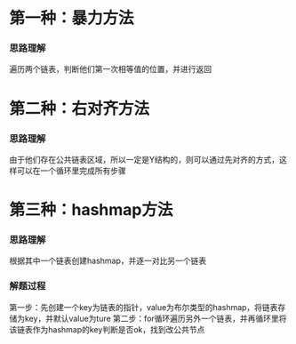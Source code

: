 # 第一种：暴力方法
### 思路理解
遍历两个链表，判断他们第一次相等值的位置，并进行返回



# 第二种：右对齐方法
### 思路理解
由于他们存在公共链表区域，所以一定是Y结构的，则可以通过先对齐的方式，这样可以在一个循环里完成所有步骤



# 第三种：hashmap方法
### 思路理解
根据其中一个链表创建hashmap，并逐一对比另一个链表


### 解题过程
第一步：先创建一个key为链表的指针，value为布尔类型的hashmap，将链表存储为key，并默认value为ture
第二步：for循环遍历另外一个链表，并再循环里将该链表作为hashmap的key判断是否ok，找到改公共节点
